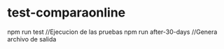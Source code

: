# test-comparaonline

npm run test //Ejecucion de las pruebas
npm run after-30-days //Genera archivo de salida
